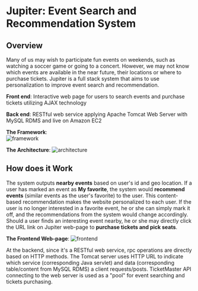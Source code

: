 # Jupiter: Event Search and Recommendation System
## Overview

Many of us may wish to participate fun events on weekends, such as watching a soccer game or going to a concert. However, we may not know which events are available in the near future, their locations or where to purchase tickets.
Jupiter is a full stack system that aims to use personalization to improve event search and recommendation.

**Front end**: Interactive web page for users to search events and purchase tickets utilizing AJAX technology

**Back end**: RESTful web service applying Apache Tomcat Web Server with MySQL RDMS and live on Amazon EC2

**The Framework**:  
![framework](https://user-images.githubusercontent.com/31113955/40943470-166d7324-6806-11e8-84dd-4e16f31614f0.png)

**The Architecture**:
![architecture](https://user-images.githubusercontent.com/31113955/40943643-c04315c0-6806-11e8-80bc-ba6bc700f0cc.png)

## How does it Work
The system outputs **nearby events** based on user's id and geo location. If a user has marked an event as **My favorite**, the system would **recommend events** (similar events as the user's favorite) to the user. This content-based recommendation makes the website personalized to each user. If the user is no longer interested in a favorite event, he or she can simply mark it off, and the recommendations from the system would change accordingly.
Should a user finds an interesting event nearby, he or she may directly click the URL link on Jupiter web-page to **purchase tickets and pick seats**.

**The Frontend Web-page**:
![frontend](https://user-images.githubusercontent.com/31113955/40945762-2760dc30-680f-11e8-836a-91ff9354ad07.png)

At the backend, since it's a RESTful web service, rpc operations are directly based on HTTP methods. The Tomcat server uses HTTP URL to indicate which service (corresponding Java servlet) and data (corresponding table/content from MySQL RDMS) a client requests/posts. TicketMaster API connecting to the web server is used as a "pool" for event searching and tickets purchasing.
